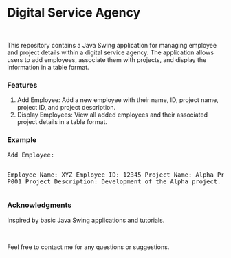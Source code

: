 <h1>Digital Service Agency</h1>
<br>
<p>This repository contains a Java Swing application for managing employee and project details within a digital service agency. 
  The application allows users to add employees, associate them with projects, and display the information in a table format.</p>
<h3>Features</h3>
<ol>
  <li>Add Employee: Add a new employee with their name, ID, project name, project ID, and project description.</li>
  <li>Display Employees: View all added employees and their associated project details in a table format.</li>
</ol>

<h3>Example</h3>
<pre>
Add Employee:

Employee Name: XYZ
Employee ID: 12345
Project Name: Alpha
Project ID: P001
Project Description: Development of the Alpha project.</pre>

<h3>Acknowledgments</h3>
<p>Inspired by basic Java Swing applications and tutorials.</p>
<br>
<p>Feel free to contact me for any questions or suggestions.</p>

